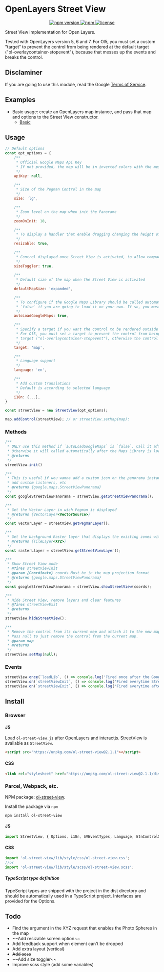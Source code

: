 # OpenLayers Street View

<p align="center">
    <a href="https://www.npmjs.com/package/ol-street-view">
        <img src="https://img.shields.io/npm/v/ol-street-view.svg" alt="npm version">
    </a>
    <a href="https://img.shields.io/npm/dm/ol-street-view">
        <img alt="npm" src="https://img.shields.io/npm/dm/ol-street-view">
    </a>
    <a href="https://github.com/gastonzalba/ol-street-view/blob/master/LICENSE">
        <img src="https://img.shields.io/npm/l/ol-street-view.svg" alt="license">
    </a>
</p>

Street View implementation for Open Layers.

Tested with OpenLayers version 5, 6 and 7. For Ol5, you must set a custom "target" to prevent the control from being rendered at the default target ("ol-overlaycontainer-stopevent"), because that messes up the events and breaks the control.

## Disclaminer

If you are going to use this module, read the Google [Terms of Service](https://www.google.com/help/terms_maps/).

## Examples

-   Basic usage: create an OpenLayers map instance, and pass that map and options to the Street View constructor.
    -   [Basic](https://raw.githack.com/GastonZalba/ol-street-view/master/examples/basic.html)

## Usage

```js
// Default options
const opt_options = {
    /**
     * Official Google Maps Api Key
     * If not provided, the map will be in inverted colors with the message "For development purposes only"
     */
    apiKey: null,

    /**
     * Size of the Pegman Control in the map
     */
    size: 'lg',

    /**
     * Zoom level on the map when init the Panorama
     */
    zoomOnInit: 18, 

    /**
     * To display a handler that enable dragging changing the height of the layout
     */
    resizable: true,

    /**
     * Control displayed once Street View is activated, to allow compact/expand the size of the map
     */
    sizeToggler: true,
    
    /**
     * Default size of the map when the Street View is activated
     */
    defaultMapSize: 'expanded',

    /**
     * To configure if the Google Maps Library should be called automatically.
     * `false` if you are going to load it on your own. If so, you must run the `init` method AFTER the library is loaded. In this case the event 'loadLib' will not be fired.
     */
    autoLoadGoogleMaps: true,

    /**
     * Specify a target if you want the control to be rendered outside of the map's viewport.
     * For Ol5, you must set a target to prevent the control from being rendered at the default
     * target ("ol-overlaycontainer-stopevent"), otherwise the control will not work.
     */
    target: 'map',

    /**
     * Language support
     */
    language: 'en',

    /**
     * Add custom translations
     * Default is according to selected language
     */
    i18n: {...},
}

const streetView = new StreetView(opt_options);

map.addControl(streetView); // or streetView.setMap(map);

```

### Methods
```js
/**
 * ONLY use this method if `autoLoadGoogleMaps` is `false`. Call it after the Google Maps library is loaded.
 * Otherwise it will called automatically after the Maps Library is loaded.
 * @returns
 */
streetView.init()

/**
 * This is useful if wou wanna add a custom icon on the panorama instance,
 * add custom listeners, etc
 * @returns {google.maps.StreetViewPanorama}
 */
const googleStreetViewPanorama = streetView.getStreetViewPanorama();

/**
 * Get the Vector Layer in wich Pegman is displayed
 * @returns {VectorLayer<VectorSource>}
 */
const vectorLayer = streetView.getPegmanLayer();

/**
 * Get the background Raster layer that displays the existing zones with Street View available
 * @returns {TileLayer<XYZ>}
 */
const rasterLlayer = streetView.getStreetViewLayer();

/**
 * Show Street View mode
 * @fires streetViewInit
 * @param {Coordinate} coords Must be in the map projection format
 * @returns {google.maps.StreetViewPanorama}
 */
const googleStreetViewPanorama = streetView.showStreetView(coords);

/**
 * Hide Street View, remove layers and clear features
 * @fires streetViewExit
 * @returns
 */
streetView.hideStreetView();

/**
 * Remove the control from its current map and attach it to the new map. 
 * Pass null to just remove the control from the current map. 
 * @param map
 * @returns
 */
streetView.setMap(null);

```

### Events
```js
streetView.once(`loadLib`, () => console.log('Fired once after the Google library is loaded'))
streetView.on(`streetViewInit`, () => console.log('Fired everytime Street View mode is activated'))
streetView.on(`streetViewExit`, () => console.log('Fired everytime after is exited'))
```

## Install

### Browser

#### JS

Load `ol-street-view.js` after [OpenLayers](https://www.npmjs.com/package/ol) and [interactjs](https://www.npmjs.com/package/interactjs). StreetView is available as `StreetView`.

```HTML
<script src="https://unpkg.com/ol-street-view@2.1.1"></script>
```

#### CSS

```HTML
<link rel="stylesheet" href="https://unpkg.com/ol-street-view@2.1.1/dist/css/ol-street-view.min.css" />
```

### Parcel, Webpack, etc.

NPM package: [ol-street-view](https://www.npmjs.com/package/ol-street-view).

Install the package via `npm`

    npm install ol-street-view

#### JS

```js
import StreetView, { Options, i18n, SVEventTypes, Language, BtnControlSize, MapSize } from 'ol-street-view';
```

#### CSS

```js
import 'ol-street-view/lib/style/css/ol-street-view.css';
//or
import 'ol-street-view/lib/style/scss/ol-street-view.scss';
```

##### TypeScript type definition

TypeScript types are shipped with the project in the dist directory and should be automatically used in a TypeScript project. Interfaces are provided for the Options.

## Todo

-   Find the argument in the XYZ request that enables the Photo Spheres in the map
-   \~~Add resizable screen option~~
-   Add feedback support when element can't be dropped
-   Add extra layout (vertical)
-   ~~Add scss~~
-   \~~Add size toggler~~
-   Improve scss style (add some variables)
